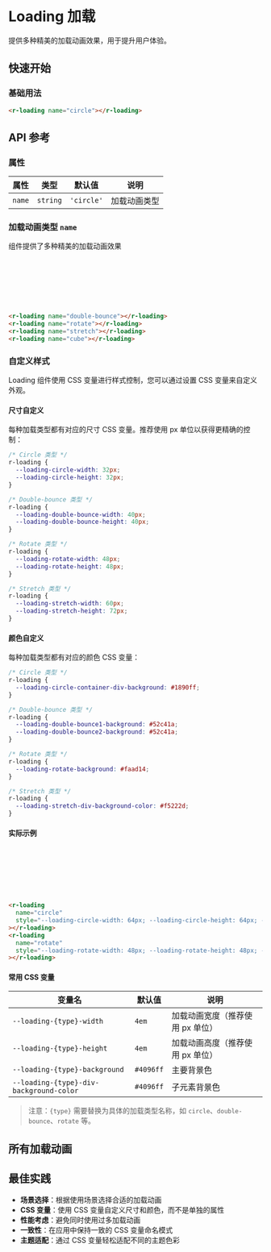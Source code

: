 <script setup>
import Loading from '../../../../vue/loading.vue'
</script>

# Loading 加载

提供多种精美的加载动画效果，用于提升用户体验。

## 快速开始

### 基础用法

<r-loading name="circle"></r-loading>

```html
<r-loading name="circle"></r-loading>
```

## API 参考

### 属性

| 属性   | 类型     | 默认值     | 说明         |
| ------ | -------- | ---------- | ------------ |
| `name` | `string` | `'circle'` | 加载动画类型 |

### 加载动画类型 `name`

组件提供了多种精美的加载动画效果

<div style="display:inline-block;margin-right: 8px;margin-bottom: 12px;width:80px;height:80px">
    <r-loading name="double-bounce"></r-loading>
</div>
<div style="display:inline-block;margin-right: 8px;margin-bottom: 12px;width:80px;height:80px">
    <r-loading name="rotate"></r-loading>
</div>
<div style="display:inline-block;margin-right: 8px;margin-bottom: 12px;width:80px;height:80px">
     <r-loading name="stretch"></r-loading>
</div>
<div style="display:inline-block;margin-right: 8px;margin-bottom: 12px;width:80px;height:80px">
     <r-loading name="cube"></r-loading>
</div>

```html
<r-loading name="double-bounce"></r-loading>
<r-loading name="rotate"></r-loading>
<r-loading name="stretch"></r-loading>
<r-loading name="cube"></r-loading>
```

### 自定义样式

Loading 组件使用 CSS 变量进行样式控制，您可以通过设置 CSS 变量来自定义外观。

#### 尺寸自定义

每种加载类型都有对应的尺寸 CSS 变量。推荐使用 px 单位以获得更精确的控制：

```css
/* Circle 类型 */
r-loading {
  --loading-circle-width: 32px;
  --loading-circle-height: 32px;
}

/* Double-bounce 类型 */
r-loading {
  --loading-double-bounce-width: 40px;
  --loading-double-bounce-height: 40px;
}

/* Rotate 类型 */
r-loading {
  --loading-rotate-width: 48px;
  --loading-rotate-height: 48px;
}

/* Stretch 类型 */
r-loading {
  --loading-stretch-width: 60px;
  --loading-stretch-height: 72px;
}
```

#### 颜色自定义

每种加载类型都有对应的颜色 CSS 变量：

```css
/* Circle 类型 */
r-loading {
  --loading-circle-container-div-background: #1890ff;
}

/* Double-bounce 类型 */
r-loading {
  --loading-double-bounce1-background: #52c41a;
  --loading-double-bounce2-background: #52c41a;
}

/* Rotate 类型 */
r-loading {
  --loading-rotate-background: #faad14;
}

/* Stretch 类型 */
r-loading {
  --loading-stretch-div-background-color: #f5222d;
}
```

#### 实际示例

<div style="display:inline-block;margin-right: 8px;margin-bottom: 12px;width:80px;height:80px">
    <r-loading name="circle" style="--loading-circle-width: 64px; --loading-circle-height: 64px; --loading-circle-container-div-background: #1890ff;"></r-loading>
</div>
<div style="display:inline-block;margin-right: 8px;margin-bottom: 12px;width:80px;height:80px">
    <r-loading name="rotate" style="--loading-rotate-width: 48px; --loading-rotate-height: 48px; --loading-rotate-background: #faad14;"></r-loading>
</div>

```html
<r-loading
  name="circle"
  style="--loading-circle-width: 64px; --loading-circle-height: 64px; --loading-circle-container-div-background: #1890ff;"
></r-loading>
<r-loading
  name="rotate"
  style="--loading-rotate-width: 48px; --loading-rotate-height: 48px; --loading-rotate-background: #faad14;"
></r-loading>
```

#### 常用 CSS 变量

| 变量名                                  | 默认值    | 说明                             |
| --------------------------------------- | --------- | -------------------------------- |
| `--loading-{type}-width`                | `4em`     | 加载动画宽度（推荐使用 px 单位） |
| `--loading-{type}-height`               | `4em`     | 加载动画高度（推荐使用 px 单位） |
| `--loading-{type}-background`           | `#4096ff` | 主要背景色                       |
| `--loading-{type}-div-background-color` | `#4096ff` | 子元素背景色                     |

> 注意：`{type}` 需要替换为具体的加载类型名称，如 `circle`、`double-bounce`、`rotate` 等。

## 所有加载动画

<Loading />

## 最佳实践

- **场景选择**：根据使用场景选择合适的加载动画
- **CSS 变量**：使用 CSS 变量自定义尺寸和颜色，而不是单独的属性
- **性能考虑**：避免同时使用过多加载动画
- **一致性**：在应用中保持一致的 CSS 变量命名模式
- **主题适配**：通过 CSS 变量轻松适配不同的主题色彩

